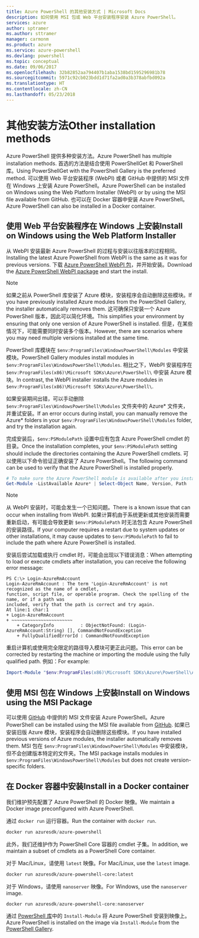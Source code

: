```yaml
---
title: Azure PowerShell 的其他安装方式 | Microsoft Docs
description: 如何使用 MSI 包或 Web 平台安装程序安装 Azure PowerShell。
services: azure
author: sptramer
ms.author: sttramer
manager: carmonm
ms.product: azure
ms.service: azure-powershell
ms.devlang: powershell
ms.topic: conceptual
ms.date: 09/06/2017
ms.openlocfilehash: 32b82852aa794407b1aba1538bd1595296981b78
ms.sourcegitcommit: 5971c92cb023bdd1d71fa2ad0a3b378abfbd092a
ms.translationtype: HT
ms.contentlocale: zh-CN
ms.lasthandoff: 05/23/2018
---
```

# <a name="other-installation-methods"></a><span data-ttu-id="8f7f8-103">其他安装方法</span><span class="sxs-lookup"><span data-stu-id="8f7f8-103">Other installation methods</span></span>

<span data-ttu-id="8f7f8-104">Azure PowerShell 提供多种安装方法。</span><span class="sxs-lookup"><span data-stu-id="8f7f8-104">Azure PowerShell has multiple installation methods.</span></span> <span data-ttu-id="8f7f8-105">首选的方法是结合使用 PowerShellGet 和 PowerShell 库。</span><span class="sxs-lookup"><span data-stu-id="8f7f8-105">Using PowerShellGet with the PowerShell Gallery is the preferred method.</span></span> <span data-ttu-id="8f7f8-106">可以使用 Web 平台安装程序 (WebPI) 或者 GitHub 中提供的 MSI 文件在 Windows 上安装 Azure PowerShell。</span><span class="sxs-lookup"><span data-stu-id="8f7f8-106">Azure PowerShell can be installed on Windows using the Web Platform Installer (WebPI) or by using the MSI file available from GitHub.</span></span> <span data-ttu-id="8f7f8-107">也可以在 Docker 容器中安装 Azure PowerShell。</span><span class="sxs-lookup"><span data-stu-id="8f7f8-107">Azure PowerShell can also be installed in a Docker container.</span></span>

## <a name="install-on-windows-using-the-web-platform-installer"></a><span data-ttu-id="8f7f8-108">使用 Web 平台安装程序在 Windows 上安装</span><span class="sxs-lookup"><span data-stu-id="8f7f8-108">Install on Windows using the Web Platform Installer</span></span>

<span data-ttu-id="8f7f8-109">从 WebPI 安装最新 Azure PowerShell 的过程与安装以往版本的过程相同。</span><span class="sxs-lookup"><span data-stu-id="8f7f8-109">Installing the latest Azure PowerShell from WebPI is the same as it was for previous versions.</span></span>
<span data-ttu-id="8f7f8-110">下载 [Azure PowerShell WebPI 包](http://aka.ms/webpi-azps)，并开始安装。</span><span class="sxs-lookup"><span data-stu-id="8f7f8-110">Download the [Azure PowerShell WebPI package](http://aka.ms/webpi-azps) and start the install.</span></span>

> [!NOTE]
> <span data-ttu-id="8f7f8-111">如果之前从 PowerShell 库安装了 Azure 模块，安装程序会自动删除这些模块。</span><span class="sxs-lookup"><span data-stu-id="8f7f8-111">If you have previously installed Azure modules from the PowerShell Gallery, the installer automatically removes them.</span></span> <span data-ttu-id="8f7f8-112">这可确保只安装一个 Azure PowerShell 版本，因此可以简化环境。</span><span class="sxs-lookup"><span data-stu-id="8f7f8-112">This simplifies your environment by ensuring that only one version of Azure PowerShell is installed.</span></span> <span data-ttu-id="8f7f8-113">但是，在某些情况下，可能需要同时安装多个版本。</span><span class="sxs-lookup"><span data-stu-id="8f7f8-113">However, there are scenarios where you may need multiple versions installed at the same time.</span></span>
>
> <span data-ttu-id="8f7f8-114">PowerShell 库模块在 `$env:ProgramFiles\WindowsPowerShell\Modules` 中安装模块。</span><span class="sxs-lookup"><span data-stu-id="8f7f8-114">PowerShell Gallery modules install modules in `$env:ProgramFiles\WindowsPowerShell\Modules`.</span></span> <span data-ttu-id="8f7f8-115">相比之下，WebPI 安装程序在 `$env:ProgramFiles(x86)\Microsoft SDKs\Azure\PowerShell\` 中安装 Azure 模块。</span><span class="sxs-lookup"><span data-stu-id="8f7f8-115">In contrast, the WebPI installer installs the Azure modules in `$env:ProgramFiles(x86)\Microsoft SDKs\Azure\PowerShell\`.</span></span>
>
> <span data-ttu-id="8f7f8-116">如果安装期间出错，可以手动删除 `$env:ProgramFiles\WindowsPowerShell\Modules` 文件夹中的 Azure\* 文件夹，并重试安装。</span><span class="sxs-lookup"><span data-stu-id="8f7f8-116">If an error occurs during install, you can manually remove the Azure\* folders in your `$env:ProgramFiles\WindowsPowerShell\Modules` folder, and try the installation again.</span></span>

<span data-ttu-id="8f7f8-117">完成安装后，`$env:PSModulePath` 设置中应有包含 Azure PowerShell cmdlet 的目录。</span><span class="sxs-lookup"><span data-stu-id="8f7f8-117">Once the installation completes, your `$env:PSModulePath` setting should include the directories containing the Azure PowerShell cmdlets.</span></span> <span data-ttu-id="8f7f8-118">可以使用以下命令验证正确安装了 Azure PowerShell。</span><span class="sxs-lookup"><span data-stu-id="8f7f8-118">The following command can be used to verify that the Azure PowerShell is installed properly.</span></span>

```powershell
# To make sure the Azure PowerShell module is available after you install
Get-Module -ListAvailable Azure* | Select-Object Name, Version, Path
```

> [!NOTE]
> <span data-ttu-id="8f7f8-119">从 WebPI 安装时，可能会发生一个已知问题。</span><span class="sxs-lookup"><span data-stu-id="8f7f8-119">There is a known issue that can occur when installing from WebPI.</span></span> <span data-ttu-id="8f7f8-120">如果计算机由于系统更新或其他安装而需要重新启动，有可能会导致更新 `$env:PSModulePath` 时无法包含 Azure PowerShell 的安装路径。</span><span class="sxs-lookup"><span data-stu-id="8f7f8-120">If your computer requires a restart due to system updates or other installations, it may cause updates to `$env:PSModulePath` to fail to include the path where Azure PowerShell is installed.</span></span>

<span data-ttu-id="8f7f8-121">安装后尝试加载或执行 cmdlet 时，可能会出现以下错误消息：</span><span class="sxs-lookup"><span data-stu-id="8f7f8-121">When attempting to load or execute cmdlets after installation, you can receive the following error message:</span></span>

```
PS C:\> Login-AzureRmAccount
Login-AzureRmAccount : The term 'Login-AzureRmAccount' is not recognized as the name of a cmdlet,
function, script file, or operable program. Check the spelling of the name, or if a path was
included, verify that the path is correct and try again.
At line:1 char:1
+ Login-AzureRmAccount
+ ~~~~~~~~~~~~~~~~~~~~~~~
    + CategoryInfo          : ObjectNotFound: (Login-AzureRmAccount:String) [], CommandNotFoundException
    + FullyQualifiedErrorId : CommandNotFoundException
```

<span data-ttu-id="8f7f8-122">重启计算机或使用完全限定的路径导入模块可更正此问题。</span><span class="sxs-lookup"><span data-stu-id="8f7f8-122">This error can be corrected by restarting the machine or importing the module using the fully qualified path.</span></span> <span data-ttu-id="8f7f8-123">例如：</span><span class="sxs-lookup"><span data-stu-id="8f7f8-123">For example:</span></span>

```powershell
Import-Module "$env:ProgramFiles(x86)\Microsoft SDKs\Azure\PowerShell\AzureRM.psd1"
```

## <a name="install-on-windows-using-the-msi-package"></a><span data-ttu-id="8f7f8-124">使用 MSI 包在 Windows 上安装</span><span class="sxs-lookup"><span data-stu-id="8f7f8-124">Install on Windows using the MSI Package</span></span>

<span data-ttu-id="8f7f8-125">可以使用 [GitHub](https://github.com/Azure/azure-powershell/releases/latest) 中提供的 MSI 文件安装 Azure PowerShell。</span><span class="sxs-lookup"><span data-stu-id="8f7f8-125">Azure PowerShell can be installed using the MSI file available from [GitHub](https://github.com/Azure/azure-powershell/releases/latest).</span></span> <span data-ttu-id="8f7f8-126">如果已安装旧版 Azure 模块，安装程序会自动删除这些模块。</span><span class="sxs-lookup"><span data-stu-id="8f7f8-126">If you have installed previous versions of Azure modules, the installer automatically removes them.</span></span> <span data-ttu-id="8f7f8-127">MSI 包在 `$env:ProgramFiles\WindowsPowerShell\Modules` 中安装模块，但不会创建版本特定的文件夹。</span><span class="sxs-lookup"><span data-stu-id="8f7f8-127">The MSI package installs modules in `$env:ProgramFiles\WindowsPowerShell\Modules` but does not create version-specific folders.</span></span>

## <a name="install-in-a-docker-container"></a><span data-ttu-id="8f7f8-128">在 Docker 容器中安装</span><span class="sxs-lookup"><span data-stu-id="8f7f8-128">Install in a Docker container</span></span>

<span data-ttu-id="8f7f8-129">我们维护预先配置了 Azure PowerShell 的 Docker 映像。</span><span class="sxs-lookup"><span data-stu-id="8f7f8-129">We maintain a Docker image preconfigured with Azure PowerShell.</span></span>

<span data-ttu-id="8f7f8-130">通过 `docker run` 运行容器。</span><span class="sxs-lookup"><span data-stu-id="8f7f8-130">Run the container with `docker run`.</span></span>

```powershell
docker run azuresdk/azure-powershell
```

<span data-ttu-id="8f7f8-131">此外，我们还维护作为 PowerShell Core 容器的 cmdlet 子集。</span><span class="sxs-lookup"><span data-stu-id="8f7f8-131">In addition, we maintain a subset of cmdlets as a PowerShell Core container.</span></span>

<span data-ttu-id="8f7f8-132">对于 Mac/Linux，请使用 `latest` 映像。</span><span class="sxs-lookup"><span data-stu-id="8f7f8-132">For Mac/Linux, use the `latest` image.</span></span>

```bash
docker run azuresdk/azure-powershell-core:latest
```

<span data-ttu-id="8f7f8-133">对于 Windows，请使用 `nanoserver` 映像。</span><span class="sxs-lookup"><span data-stu-id="8f7f8-133">For Windows, use the `nanoserver` image.</span></span>

```powershell
docker run azuresdk/azure-powershell-core:nanoserver
```

<span data-ttu-id="8f7f8-134">通过 [PowerShell 库](https://www.powershellgallery.com/)中的 `Install-Module` 将 Azure PowerShell 安装到映像上。</span><span class="sxs-lookup"><span data-stu-id="8f7f8-134">Azure PowerShell is installed on the image via `Install-Module` from the [PowerShell Gallery](https://www.powershellgallery.com/).</span></span>